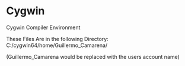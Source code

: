 # Cygwin
Cygwin Compiler Environment

These Files Are in the following Directory:
C:/cygwin64/home/Guillermo_Camarena/

(Guillermo_Camarena would be replaced with the users account name)
